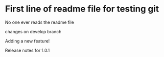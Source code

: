 # First line of readme file for testing git

No one ever reads the readme file

changes on develop branch

Adding a new feature!

Release notes for 1.0.1